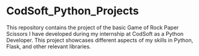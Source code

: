 # CodSoft_Python_Projects
This repository contains the project of the basic Game of Rock Paper Scissors I have developed during my internship at CodSoft as a Python Developer. This project showcases different aspects of my skills in Python, Flask, and other relevant libraries.
